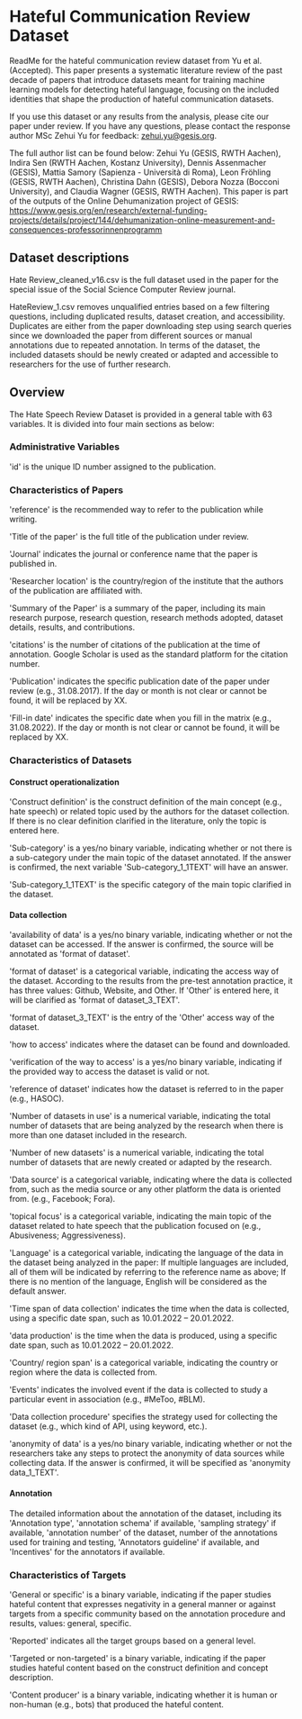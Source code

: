# Hateful Communication Review Dataset

ReadMe for the hateful communication review dataset from Yu et al. (Accepted). This paper presents a systematic literature review of the past decade of papers that introduce datasets meant for training machine learning models for detecting hateful language, focusing on the included identities that shape the production of hateful communication datasets. 

If you use this dataset or any results from the analysis, please cite our paper under review. If you have any questions, please contact the response author MSc Zehui Yu for feedback: zehui.yu@gesis.org. 

The full author list can be found below:
Zehui Yu (GESIS, RWTH Aachen), Indira Sen (RWTH Aachen, Kostanz University), Dennis Assenmacher (GESIS), Mattia Samory (Sapienza - Università di Roma), Leon Fröhling (GESIS, RWTH Aachen), Christina Dahn (GESIS), Debora Nozza (Bocconi University), and Claudia Wagner (GESIS, RWTH Aachen). This paper is part of the outputs of the Online Dehumanization project of GESIS: https://www.gesis.org/en/research/external-funding-projects/details/project/144/dehumanization-online-measurement-and-consequences-professorinnenprogramm

## Dataset descriptions

Hate Review_cleaned_v16.csv is the full dataset used in the paper for the special issue of the Social Science Computer Review journal.

HateReview_1.csv removes unqualified entries based on a few filtering questions, including duplicated results, dataset creation, and accessibility. Duplicates are either from the paper downloading step using search queries since we downloaded the paper from different sources or manual annotations due to repeated annotation. In terms of the dataset, the included datasets should be newly created or adapted and accessible to researchers for the use of further research. 

## Overview

The Hate Speech Review Dataset is provided in a general table with 63 variables. It is divided into four main sections as below:

### Administrative Variables

'id' is the unique ID number assigned to the publication.

### Characteristics of Papers

'reference' is the recommended way to refer to the publication while writing.

'Title of the paper' is the full title of the publication under review.

'Journal' indicates the journal or conference name that the paper is published in.

'Researcher location' is the country/region of the institute that the authors of the publication are affiliated with.

'Summary of the Paper' is a summary of the paper, including its main research purpose, research question, research methods adopted, dataset details, results, and contributions. 

'citations' is the number of citations of the publication at the time of annotation. Google Scholar is used as the standard platform for the citation number.

'Publication' indicates the specific publication date of the paper under review (e.g., 31.08.2017). If the day or month is not clear or cannot be found, it will be replaced by XX.

'Fill-in date' indicates the specific date when you fill in the matrix (e.g., 31.08.2022). If the day or month is not clear or cannot be found, it will be replaced by XX.

### Characteristics of Datasets

#### Construct operationalization

'Construct definition' is the construct definition of the main concept (e.g., hate speech) or related topic used by the authors for the dataset collection. If there is no clear definition clarified in the literature, only the topic is entered here.

'Sub-category' is a yes/no binary variable, indicating whether or not there is a sub-category under the main topic of the dataset annotated. If the answer is confirmed, the next variable 'Sub-category_1_1TEXT' will have an answer.

'Sub-category_1_1TEXT' is the specific category of the main topic clarified in the dataset.

#### Data collection

'availability of data' is a yes/no binary variable, indicating whether or not the dataset can be accessed. If the answer is confirmed, the source will be annotated as 'format of dataset'.
 
'format of dataset' is a categorical variable, indicating the access way of the dataset. According to the results from the pre-test annotation practice, it has three values: Github, Website, and Other. If 'Other' is entered here, it will be clarified as 'format of dataset_3_TEXT'.

'format of dataset_3_TEXT' is the entry of the 'Other' access way of the dataset.	

'how to access' indicates where the dataset can be found and downloaded.

'verification of the way to access' is a yes/no binary variable, indicating if the provided way to access the dataset is valid or not.

'reference of dataset' indicates how the dataset is referred to in the paper (e.g., HASOC).

'Number of datasets in use' is a numerical variable, indicating the total number of datasets that are being analyzed by the research when there is more than one dataset included in the research.

'Number of new datasets' is a numerical variable, indicating the total number of datasets that are newly created or adapted by the research.	

'Data source' is a categorical variable, indicating where the data is collected from, such as the media source or any other platform the data is oriented from. (e.g., Facebook; Fora).	

'topical focus' is a categorical variable, indicating the main topic of the dataset related to hate speech that the publication focused on (e.g., Abusiveness; Aggressiveness).

'Language' is a categorical variable, indicating the language of the data in the dataset being analyzed in the paper: If multiple languages are included, all of them will be indicated by referring to the reference name as above; If there is no mention of the language, English will be considered as the default answer.	

'Time span of data collection' indicates the time when the data is collected, using a specific date span, such as 10.01.2022 – 20.01.2022.

'data production' is the time when the data is produced, using a specific date span, such as 10.01.2022 – 20.01.2022.

'Country/ region span' is a categorical variable, indicating the country or region where the data is collected from.

'Events' indicates the involved event if the data is collected to study a particular event in association (e.g., #MeToo, #BLM).

'Data collection procedure' specifies the strategy used for collecting the dataset (e.g., which kind of API, using keyword, etc.).

'anonymity of data' is a yes/no binary variable, indicating whether or not the researchers take any steps to protect the anonymity of data sources while collecting data. If the answer is confirmed, it will be specified as 'anonymity data_1_TEXT'. 

#### Annotation

The detailed information about the annotation of the dataset, including its 'Annotation type', 'annotation schema' if available, 'sampling strategy' if available, 'annotation number' of the dataset, number of the annotations used for training and testing, 'Annotators	guideline' if available, and	'Incentives' for the annotators	if available.

### Characteristics of Targets

'General or specific' is a binary variable, indicating if the paper studies hateful content that expresses negativity in a general manner or against targets from a specific community based on the annotation procedure and results, values: general, specific.

'Reported' indicates all the target groups based on a general level.

'Targeted or non-targeted'	is a binary variable, indicating if the paper studies hateful content based on the construct definition and concept description.

'Content producer' is a binary variable, indicating whether it is human or non-human (e.g., bots) that produced the hateful content.






